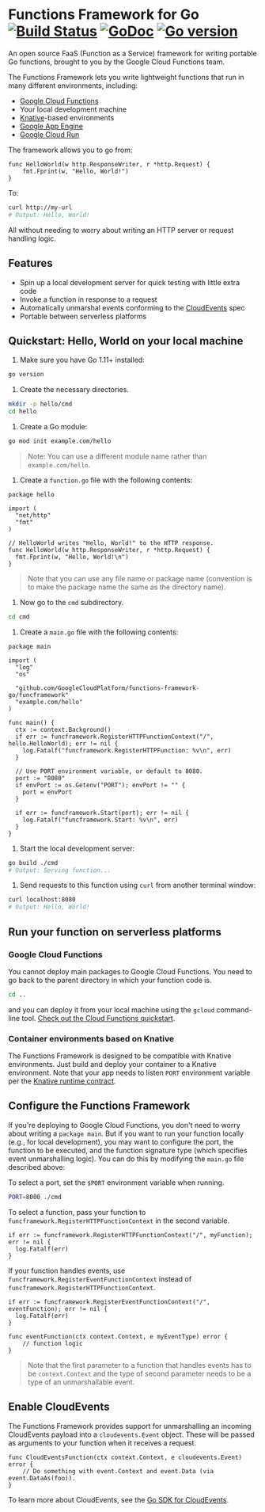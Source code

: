 # Functions Framework for Go [![Build Status](https://travis-ci.com/GoogleCloudPlatform/functions-framework-go.svg?branch=master)](https://travis-ci.com/GoogleCloudPlatform/functions-framework-go) [![GoDoc](https://godoc.org/github.com/GoogleCloudPlatform/functions-framework-go?status.svg)](http://godoc.org/github.com/GoogleCloudPlatform/functions-framework-go) [![Go version](https://img.shields.io/badge/go-v1.11+-blue)](https://golang.org/dl/#stable)

An open source FaaS (Function as a Service) framework for writing portable Go
functions, brought to you by the Google Cloud Functions team.

The Functions Framework lets you write lightweight functions that run in many
different environments, including:

*   [Google Cloud Functions](https://cloud.google.com/functions/)
*   Your local development machine
*   [Knative](https://github.com/knative/)-based environments
*   [Google App Engine](https://cloud.google.com/appengine/docs/go/)
*   [Google Cloud Run](https://cloud.google.com/run/docs/quickstarts/build-and-deploy)

The framework allows you to go from:

```golang
func HelloWorld(w http.ResponseWriter, r *http.Request) {
    fmt.Fprint(w, "Hello, World!")
}
```

To:

```sh
curl http://my-url
# Output: Hello, World!
```

All without needing to worry about writing an HTTP server or request handling
logic.

## Features

*   Spin up a local development server for quick testing with little extra code
*   Invoke a function in response to a request
*   Automatically unmarshal events conforming to the
    [CloudEvents](https://cloudevents.io/) spec
*   Portable between serverless platforms

## Quickstart: Hello, World on your local machine

1.  Make sure you have Go 1.11+ installed:

```sh
go version
```

1.  Create the necessary directories.

```sh
mkdir -p hello/cmd
cd hello
```

1.  Create a Go module:

```sh
go mod init example.com/hello
```

> Note: You can use a different module name rather than `example.com/hello`.

1.  Create a `function.go` file with the following contents:

```golang
package hello

import (
  "net/http"
  "fmt"
)

// HelloWorld writes "Hello, World!" to the HTTP response.
func HelloWorld(w http.ResponseWriter, r *http.Request) {
  fmt.Fprint(w, "Hello, World!\n")
}
```

> Note that you can use any file name or package name (convention is to make
> the package name the same as the directory name).

1.  Now go to the `cmd` subdirectory.

```sh
cd cmd
```

1.  Create a `main.go` file with the following contents:

```golang
package main

import (
  "log"
  "os"

  "github.com/GoogleCloudPlatform/functions-framework-go/funcframework"
  "example.com/hello"
)

func main() {
  ctx := context.Background()
  if err := funcframework.RegisterHTTPFunctionContext("/", hello.HelloWorld); err != nil {
    log.Fatalf("funcframework.RegisterHTTPFunction: %v\n", err)
  }

  // Use PORT environment variable, or default to 8080.
  port := "8080"
  if envPort := os.Getenv("PORT"); envPort != "" {
    port = envPort
  }

  if err := funcframework.Start(port); err != nil {
    log.Fatalf("funcframework.Start: %v\n", err)
  }
}
```

1.  Start the local development server:

```sh
go build ./cmd
# Output: Serving function...
```

1.  Send requests to this function using `curl` from another terminal window:

```sh
curl localhost:8080
# Output: Hello, World!
```

## Run your function on serverless platforms

### Google Cloud Functions

You cannot deploy main packages to Google Cloud Functions. You need to go back
to the parent directory in which your function code is.

```sh
cd ..
```

and you can deploy it from your local machine using the `gcloud` command-line
tool.
[Check out the Cloud Functions quickstart](https://cloud.google.com/functions/docs/quickstart).

### Container environments based on Knative

The Functions Framework is designed to be compatible with Knative environments.
Just build and deploy your container to a Knative environment. Note that your
app needs to listen `PORT` environment variable per the
[Knative runtime contract](https://github.com/knative/serving/blob/master/docs/runtime-contract.md#inbound-network-connectivity).

## Configure the Functions Framework

If you're deploying to Google Cloud Functions, you don't need to worry about
writing a `package main`. But if you want to run your function locally (e.g.,
for local development), you may want to configure the port, the function to be
executed, and the function signature type (which specifies event unmarshalling
logic). You can do this by modifying the `main.go` file described above:

To select a port, set the `$PORT` environment variable when running.

```sh
PORT=8000 ./cmd
```

To select a function, pass your function to
`funcframework.RegisterHTTPFunctionContext` in the second variable.

```golang
if err := funcframework.RegisterHTTPFunctionContext("/", myFunction); err != nil {
  log.Fatalf(err)
}
```

If your function handles events, use
`funcframework.RegisterEventFunctionContext` instead of
`funcframework.RegisterHTTPFunctionContext`.

```golang
if err := funcframework.RegisterEventFunctionContext("/", eventFunction); err != nil {
  log.Fatalf(err)
}

func eventFunction(ctx context.Context, e myEventType) error {
    // function logic
}
```

> Note that the first parameter to a function that handles events has to be
> `context.Context` and the type of second parameter needs to be a type of an
> unmarshallable event.

## Enable CloudEvents

The Functions Framework provides support for unmarshalling an incoming
CloudEvents payload into a `cloudevents.Event` object. These will be passed as
arguments to your function when it receives a request.

```golang
func CloudEventsFunction(ctx context.Context, e cloudevents.Event) error {
    // Do something with event.Context and event.Data (via event.DataAs(foo)).
}
```

To learn more about CloudEvents, see the
[Go SDK for CloudEvents](https://github.com/cloudevents/sdk-go).
